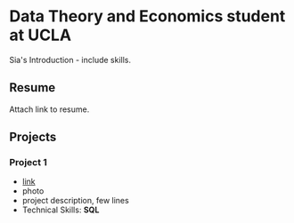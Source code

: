# Data Theory and Economics student at UCLA
Sia's Introduction - include skills.

## Resume
Attach link to resume.

## Projects
### Project 1

- [link](https://github.com/phulambrikarsia/movies-project/)
- photo
- project description, few lines
- Technical Skills: **SQL**




